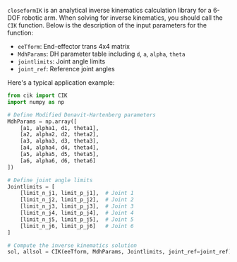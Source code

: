 `closeformIK` is an analytical inverse kinematics calculation library for a 6-DOF robotic arm. When solving for inverse kinematics, you should call the `CIK` function. Below is the description of the input parameters for the function:

- `eeTform`: End-effector trans 4x4 matrix
- `MdhParams`: DH parameter table including `d`, `a`, `alpha`, `theta`
- `jointlimits`: Joint angle limits
- `joint_ref`: Reference joint angles

Here's a typical application example:

```python
from cik import CIK
import numpy as np

# Define Modified Denavit-Hartenberg parameters
MdhParams = np.array([
    [a1, alpha1, d1, theta1],
    [a2, alpha2, d2, theta2],
    [a3, alpha3, d3, theta3],
    [a4, alpha4, d4, theta4],
    [a5, alpha5, d5, theta5],
    [a6, alpha6, d6, theta6]
])

# Define joint angle limits
Jointlimits = [
    [limit_n_j1, limit_p_j1],  # Joint 1
    [limit_n_j2, limit_p_j2],  # Joint 2
    [limit_n_j3, limit_p_j3],  # Joint 3
    [limit_n_j4, limit_p_j4],  # Joint 4
    [limit_n_j5, limit_p_j5],  # Joint 5
    [limit_n_j6, limit_p_j6]   # Joint 6
]

# Compute the inverse kinematics solution
sol, allsol = CIK(eeTform, MdhParams, Jointlimits, joint_ref=joint_ref)